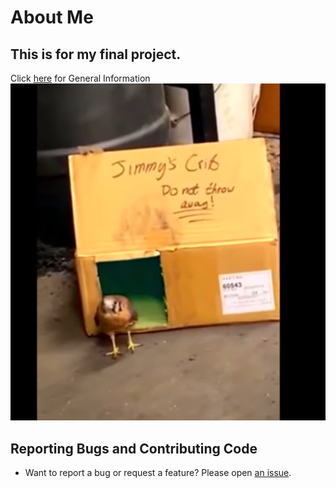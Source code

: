 # About Me
## This is for my final project.

Click [here](setup/README.md) for General Information
![logo](images/jimmyscrib.png)


## Reporting Bugs and Contributing Code

* Want to report a bug or request a feature? Please open [an issue](https://github.com/Gooberboii/markdown_example/issues/new).